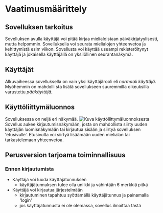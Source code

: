 # Vaatimusmäärittely
## Sovelluksen tarkoitus
Sovelluksen avulla käyttäjä voi pitää kirjaa mielialoistaan päiväkirjatyylisesti, mutta helpommin.
Sovelluksella voi seurata mielialojen yhteenvetoa ja kehittymistä esim viikon. Sovellusta voi käyttää useampi rekisteröitynyt käyttäjä ja jokaisella käyttäjällä on
yksilöllinen seurantanäkymä.
## Käyttäjät
Alkuvaiheessa sovelluksella on vain yksi käyttäjärooli eli *normaali käyttäjä*. Myöhemmin on mahdolli
sta lisätä sovellukseen suuremmilla oikeuksilla varustettu *pääkäyttäjä*.
## Käyttöliittymäluonnos
Sovelluksessa on neljä eri näkymää.
![Kuva käyttöliittymäluonnoksesta](https://raw.githubusercontent.com/noorarytila/ot-harjoitustyo/master/dokumentaatio/kayttoliittymaluonnos.jpg)
Sovellus aukee kirjautumisnäkymään, josta on mahdollista siirty uuden käyttäjän luomisnäkymään tai
kirjautua sisään ja siirtyä sovelluksen 'etusivulle'. Etusivulta voi siirtyä lisäämään uuden mielialan
tai tarkastelemaan yhteenvetoa.
## Perusversion tarjoama toiminnallisuus
### Ennen kirjautumista
* Käyttäjä voi luoda käyttäjätunnuksen
  * käyttäjätunnuksen tulee olla uniikki ja vähintään 6 merkkiä pitkä
* Käyttäjä voi kirjautua järjestelmään
  * kirjautuminen tapahtuu syöttämällä käyttäjätunnus ja painamalla 'login'
  * jos käyttäjätunnusta ei ole olemassa, sovellus ilmoittaa tästä
